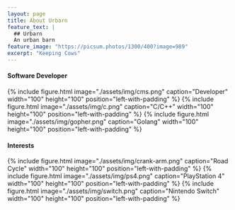 ```yaml
---
layout: page 
title: About Urbarn
feature_text: |
  ## Urbarn
  An urban barn
feature_image: "https://picsum.photos/1300/400?image=989"
excerpt: "Keeping Cows"
---
```


#### Software Developer

<div class="imgline">
{% include figure.html image="./assets/img/cms.png" caption="Developer" width="100" height="100" position="left-with-padding" %}
{% include figure.html image="./assets/img/c.png" caption="C/C++" width="100" height="100" position="left-with-padding" %}
{% include figure.html image="./assets/img/gopher.png" caption="Golang" width="100" height="100" position="left-with-padding" %}
</div>

#### Interests

<div class="imgline">
{% include figure.html image="./assets/img/crank-arm.png" caption="Road Cycle" width="100" height="100" position="left-with-padding" %}
{% include figure.html image="./assets/img/ps4.png" caption="PlayStation 4" width="100" height="100" position="left-with-padding" %}
{% include figure.html image="./assets/img/switch.png" caption="Nintendo Switch" width="100" height="100" position="left-with-padding" %}
</div>
